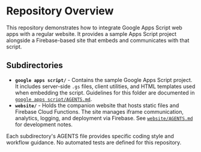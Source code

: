 # Repository Overview

This repository demonstrates how to integrate Google Apps Script web apps with a regular website. It provides a sample Apps Script project alongside a Firebase-based site that embeds and communicates with that script.

## Subdirectories

- **`google apps script/`** - Contains the sample Google Apps Script project. It includes server-side `.gs` files, client utilities, and HTML templates used when embedding the script. Guidelines for this folder are documented in [`google apps script/AGENTS.md`](google%20apps%20script/AGENTS.md).
- **`website/`** - Holds the companion website that hosts static files and Firebase Cloud Functions. The site manages iframe communication, analytics, logging, and deployment via Firebase. See [`website/AGENTS.md`](website/AGENTS.md) for development notes.

Each subdirectory's AGENTS file provides specific coding style and workflow guidance. No automated tests are defined for this repository.
